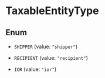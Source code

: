 

# TaxableEntityType

## Enum


* `SHIPPER` (value: `"shipper"`)

* `RECIPIENT` (value: `"recipient"`)

* `IOR` (value: `"ior"`)



